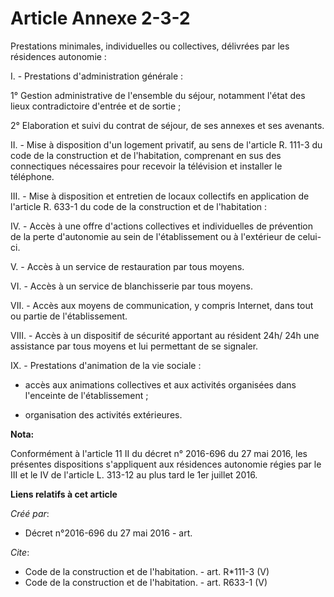 # Article Annexe 2-3-2

Prestations minimales, individuelles ou collectives, délivrées par les résidences autonomie : 

I. - Prestations d'administration générale : 

1° Gestion administrative de l'ensemble du séjour, notamment l'état des lieux contradictoire d'entrée et de sortie ; 

2° Elaboration et suivi du contrat de séjour, de ses annexes et ses avenants. 

II. - Mise à disposition d'un logement privatif, au sens de l'article R. 111-3 du code de la construction et de l'habitation,
comprenant en sus des connectiques nécessaires pour recevoir la télévision et installer le téléphone. 

III. - Mise à disposition et entretien de locaux collectifs en application de l'article R. 633-1 du code de la construction
et de l'habitation : 

IV. - Accès à une offre d'actions collectives et individuelles de prévention de la perte d'autonomie au sein de
l'établissement ou à l'extérieur de celui-ci. 

V. - Accès à un service de restauration par tous moyens. 

VI. - Accès à un service de blanchisserie par tous moyens. 

VII. - Accès aux moyens de communication, y compris Internet, dans tout ou partie de l'établissement. 

VIII. - Accès à un dispositif de sécurité apportant au résident 24h/ 24h une assistance par tous moyens et lui permettant de
se signaler. 

IX. - Prestations d'animation de la vie sociale :

- accès aux animations collectives et aux activités organisées dans l'enceinte de l'établissement ;

- organisation des activités extérieures.

**Nota:**

Conformément à l'article 11 II du décret n° 2016-696 du 27 mai 2016, les présentes dispositions s'appliquent aux résidences
autonomie régies par le III et le IV de l'article L. 313-12 au plus tard le 1er juillet 2016.

**Liens relatifs à cet article**

_Créé par_:

  - Décret n°2016-696 du 27 mai 2016 - art.

_Cite_:

  - Code de la construction et de l'habitation. - art. R*111-3 (V)
  - Code de la construction et de l'habitation. - art. R633-1 (V)
